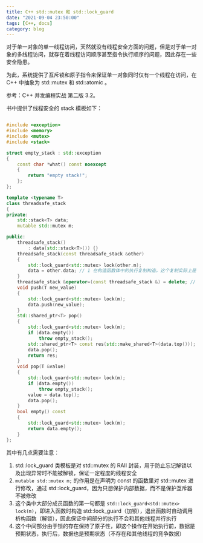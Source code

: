 ```yaml
---
title: C++ std::mutex 和 std::lock_guard
date: "2021-09-04 23:50:00"
tags: [C++, docs]
category: blog
---
```

对于单一对象的单一线程访问，天然就没有线程安全方面的问题，但是对于单一对象的多线程访问，就存在着线程访问顺序甚至指令执行顺序的问题，因此存在一些安全隐患。

为此，系统提供了互斥锁和原子指令来保证单一对象同时仅有一个线程在访问，在 C++ 中抽象为 std::mutex 和 std::atomic 。

<!-- more -->

参考：C++ 并发编程实战 第二版 3.2。

书中提供了线程安全的 stack 模板如下：

```cpp

#include <exception>
#include <memory>
#include <mutex>
#include <stack>

struct empty_stack : std::exception
{
    const char *what() const noexcept
    {
        return "empty stack!";
    };
};

template <typename T>
class threadsafe_stack
{
private:
    std::stack<T> data;
    mutable std::mutex m;

public:
    threadsafe_stack()
        : data(std::stack<T>()) {}
    threadsafe_stack(const threadsafe_stack &other)
    {
        std::lock_guard<std::mutex> lock(other.m);
        data = other.data; // 1 在构造函数体中的执行复制构造，这个复制实际上是 STL 内置的 stack（dqueue）的复制而完成的
    }
    threadsafe_stack &operator=(const threadsafe_stack &) = delete; // 禁止对栈的赋值，但是或许可以右值引用
    void push(T new_value)
    {
        std::lock_guard<std::mutex> lock(m);
        data.push(new_value);
    }
    std::shared_ptr<T> pop()
    {
        std::lock_guard<std::mutex> lock(m);
        if (data.empty())
            throw empty_stack();                                       // 在调用pop前，检查栈是否为空
        std::shared_ptr<T> const res(std::make_shared<T>(data.top())); // 在修改堆栈前，分配出返回值
        data.pop();
        return res;
    }
    void pop(T &value)
    {
        std::lock_guard<std::mutex> lock(m);
        if (data.empty())
            throw empty_stack();
        value = data.top();
        data.pop();
    }
    bool empty() const
    {
        std::lock_guard<std::mutex> lock(m);
        return data.empty();
    }
};

```

其中有几点需要注意：

1. std::lock\_guard 类模板是对 std::mutex 的 RAII 封装，用于防止忘记解锁以及出现异常时不能被解锁，保证一定程度的线程安全
2. `mutable std::mutex m;` 的作用是在声明为 const 的函数里对 std::mutex 进行修改，通过 std::lock\_guard，因为只想保护内部数据，而不是保护互斥器不被修改
3. 这个类中大部分成员函数的第一句都是 `std::lock_guard<std::mutex> lock(m)`，即进入函数时构造 std::lock\_guard（加锁），退出函数时自动调用析构函数（解锁），因此保证中间部分的执行不会和其他线程并行执行
4. 这个中间部分由于锁的存在保持了原子性，即这个操作在开始执行前，数据是预期状态，执行后，数据也是预期状态（不存在和其他线程的竞争数据）
